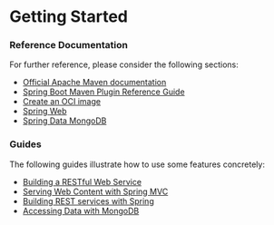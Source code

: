 # Getting Started

### Reference Documentation

For further reference, please consider the following sections:

* [Official Apache Maven documentation](https://maven.apache.org/guides/index.html)
* [Spring Boot Maven Plugin Reference Guide](https://docs.spring.io/spring-boot/docs/2.6.8/maven-plugin/reference/html/)
* [Create an OCI image](https://docs.spring.io/spring-boot/docs/2.6.8/maven-plugin/reference/html/#build-image)
* [Spring Web](https://docs.spring.io/spring-boot/docs/2.6.8/reference/htmlsingle/#boot-features-developing-web-applications)
* [Spring Data MongoDB](https://docs.spring.io/spring-boot/docs/2.6.8/reference/htmlsingle/#boot-features-mongodb)

### Guides

The following guides illustrate how to use some features concretely:

* [Building a RESTful Web Service](https://spring.io/guides/gs/rest-service/)
* [Serving Web Content with Spring MVC](https://spring.io/guides/gs/serving-web-content/)
* [Building REST services with Spring](https://spring.io/guides/tutorials/bookmarks/)
* [Accessing Data with MongoDB](https://spring.io/guides/gs/accessing-data-mongodb/)

